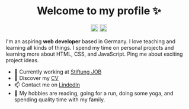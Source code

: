 <h1 align="center">Welcome to my profile ✨</h1>

<p align="center">
<a href="https://www.linkedin.com/in/olga-gabbert"><img height="20" src="https://camo.githubusercontent.com/a25943975d6716ea349a4e41c4f05c027dc6da74/68747470733a2f2f696d672e736869656c64732e696f2f747769747465722f75726c3f636f6c6f723d253233303037326231266c6162656c3d636f6e6e656374266c6f676f3d6c696e6b6564696e266c6f676f436f6c6f723d253233303037326231267374796c653d666c61742d7371756172652675726c3d68747470732533412532462532467777772e6c696e6b6564696e2e636f6d253246696e253246616c656a616e64726f2d72616d6972657a2d63696365726f73253246"></a>
<a href="https://github.com/olgagabbert"><img height="20" src="https://camo.githubusercontent.com/b5f3da568197c022c0a032a93df03c10ff0c8abb/68747470733a2f2f696d672e736869656c64732e696f2f747769747465722f75726c3f636f6c6f723d6f72616e6765266c6162656c3d666f6c6c6f77266c6f676f3d726564646974266c6f676f436f6c6f723d6f72616e6765267374796c653d666c61742d7371756172652675726c3d68747470732533412532462532467777772e7265646469742e636f6d25324675736572253246466174436869636b656e323737"></a>
</p>

I'm an aspiring __web developer__ based in Germany. I love teaching and learning all kinds of things.  I spend my time on personal projects and learning more about HTML, CSS, and JavaScript. Ping me about exciting project ideas. 

* 💼 Currently working at [Stiftung JOB]([https://www.stiftung-job.de]) <br/>
* 🔖 Discover my [CV](https://www.canva.com/design/DAEY6IJrN6E/XYXpIBXgRMbrhKChSfDccg/view?utm_content=DAEY6IJrN6E&utm_campaign=designshare&utm_medium=link&utm_source=publishsharelink)<br/>
* 📫 Contact me on [LindedIn](https://www.linkedin.com/in/olga-gabbert)
* 🧡 My hobbies are reading, going for a run, doing some yoga, and spending quality time with my family.

<!-- ## Hard skills
 -->
